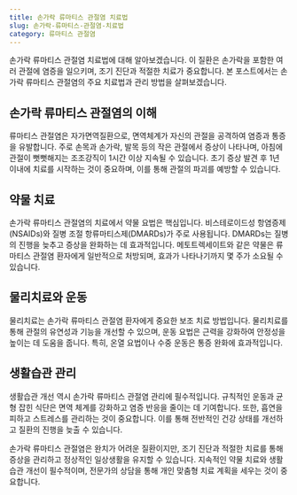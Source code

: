 ```yaml
---
title: 손가락 류마티스 관절염 치료법
slug: 손가락-류마티스-관절염-치료법
category: 류마티스 관절염
---
```


손가락 류마티스 관절염 치료법에 대해 알아보겠습니다. 이 질환은 손가락을 포함한 여러 관절에 염증을 일으키며, 조기 진단과 적절한 치료가 중요합니다. 본 포스트에서는 손가락 류마티스 관절염의 주요 치료법과 관리 방법을 살펴보겠습니다.

## 손가락 류마티스 관절염의 이해

류마티스 관절염은 자가면역질환으로, 면역체계가 자신의 관절을 공격하여 염증과 통증을 유발합니다. 주로 손목과 손가락, 발목 등의 작은 관절에서 증상이 나타나며, 아침에 관절이 뻣뻣해지는 조조강직이 1시간 이상 지속될 수 있습니다. 초기 증상 발견 후 1년 이내에 치료를 시작하는 것이 중요하며, 이를 통해 관절의 파괴를 예방할 수 있습니다.

## 약물 치료

손가락 류마티스 관절염의 치료에서 약물 요법은 핵심입니다. 비스테로이드성 항염증제(NSAIDs)와 질병 조절 항류마티스제(DMARDs)가 주로 사용됩니다. DMARDs는 질병의 진행을 늦추고 증상을 완화하는 데 효과적입니다. 메토트렉세이트와 같은 약물은 류마티스 관절염 환자에게 일반적으로 처방되며, 효과가 나타나기까지 몇 주가 소요될 수 있습니다.

## 물리치료와 운동

물리치료는 손가락 류마티스 관절염 환자에게 중요한 보조 치료 방법입니다. 물리치료를 통해 관절의 유연성과 기능을 개선할 수 있으며, 운동 요법은 근력을 강화하여 안정성을 높이는 데 도움을 줍니다. 특히, 온열 요법이나 수중 운동은 통증 완화에 효과적입니다.

## 생활습관 관리

생활습관 개선 역시 손가락 류마티스 관절염 관리에 필수적입니다. 규칙적인 운동과 균형 잡힌 식단은 면역 체계를 강화하고 염증 반응을 줄이는 데 기여합니다. 또한, 흡연을 피하고 스트레스를 관리하는 것이 중요합니다. 이를 통해 전반적인 건강 상태를 개선하고 질환의 진행을 늦출 수 있습니다.

손가락 류마티스 관절염은 완치가 어려운 질환이지만, 조기 진단과 적절한 치료를 통해 증상을 관리하고 정상적인 일상생활을 유지할 수 있습니다. 지속적인 약물 치료와 생활습관 개선이 필수적이며, 전문가의 상담을 통해 개인 맞춤형 치료 계획을 세우는 것이 중요합니다.